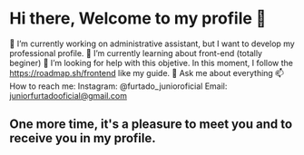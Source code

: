 # Hi there, Welcome to my profile 👋

🔭 I’m currently working on administrative assistant, but I want to develop my professional profile.
🌱 I’m currently learning about front-end (totally beginer)
🤔 I’m looking for help with this objetive. In this moment, I follow the https://roadmap.sh/frontend like my guide.
💬 Ask me about everything
📫 How to reach me: Instagram: @furtado_junioroficial Email: juniorfurtadooficial@gmail.com

## One more time, it's a pleasure to meet you and to receive you in my profile.
